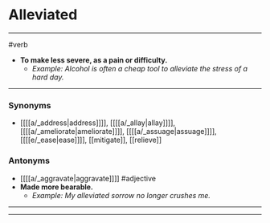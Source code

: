 # Alleviated
---
#verb
- **To make less severe, as a pain or difficulty.**
	- _Example: Alcohol is often a cheap tool to alleviate the stress of a hard day._
---
### Synonyms
- [[[[a/_address|address]]]], [[[[a/_allay|allay]]]], [[[[a/_ameliorate|ameliorate]]]], [[[[a/_assuage|assuage]]]], [[[[e/_ease|ease]]]], [[mitigate]], [[relieve]]
### Antonyms
- [[[[a/_aggravate|aggravate]]]]
#adjective
- **Made more bearable.**
	- _Example: My alleviated sorrow no longer crushes me._
---
---
